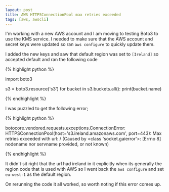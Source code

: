 ```yaml
---
layout: post
title: AWS HTTPSConnectionPool max retries exceeded
tags: [aws, awscli]
---
```


I'm working with a new AWS account and I am moving to testing Boto3 to use the KMS service. I needed to make sure that the AWS account and secret keys were updated so ran `aws configure` to quickly update them.

I added the new keys and saw that default region was set to `[Ireland]` so accepted default and ran the following code

{% highlight python %}

import boto3

s3 = boto3.resource('s3')
for bucket in s3.buckets.all():
print(bucket.name)

{% endhighlight %}

I was puzzled to get the following error;

{% highlight python %}

botocore.vendored.requests.exceptions.ConnectionError: HTTPSConnectionPool(host='s3.ireland.amazonaws.com', port=443): Max retries exceeded with url: / (Caused by <class 'socket.gaierror'>: [Errno 8] nodename nor servname provided, or not known)

{% endhighlight %}

It didn't sit right that the url had ireland in it explicitly when its generally the region code that is used with AWS so I went back the `aws configure` and set `eu-west-1` as the default region.

On rerunning the code it all worked, so worth noting if this error comes up.
